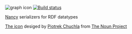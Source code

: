 ![graph icon](https://raw.githubusercontent.com/wikibus/Nancy.RDF/master/assets/icon_21532.png)
[![Build status](https://ci.appveyor.com/api/projects/status/utu3rrmadr1p2p3v?svg=true)](https://ci.appveyor.com/project/tpluscode78631/nancy-rdf/branch/master)

[Nancy](http://github.org/nancyFx/nancy) serializers for RDF datatypes

[The icon](http://thenounproject.com/term/graph/21532/) desiged by [Piotrek Chuchla](http://thenounproject.com/pchuchla/) from [The Noun Project](http://thenounproject.com/)
